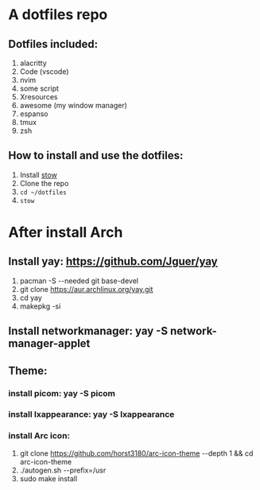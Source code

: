 # A dotfiles repo

## Dotfiles included: 
1. alacritty
2. Code (vscode)
3. nvim 
4. some script
5. Xresources
6. awesome (my window manager)
7. espanso
8. tmux
9. zsh

## How to install and use the dotfiles:
1. Install [stow](https://www.gnu.org/software/stow/)
2. Clone the repo
3. `cd ~/dotfiles`
4. `stow`

# After install Arch
## Install yay: https://github.com/Jguer/yay

1. pacman -S --needed git base-devel
2. git clone https://aur.archlinux.org/yay.git
3. cd yay
4. makepkg -si

## Install networkmanager: yay -S network-manager-applet 
## Theme:
###  install picom: yay -S picom
###  install lxappearance: yay -S lxappearance
### install Arc icon: 
1. git clone https://github.com/horst3180/arc-icon-theme --depth 1 && cd arc-icon-theme
2. ./autogen.sh --prefix=/usr
3. sudo make install